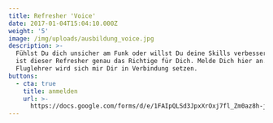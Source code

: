 ```yaml
---
title: Refresher 'Voice'
date: 2017-01-04T15:04:10.000Z
weight: '5'
image: /img/uploads/ausbildung_voice.jpg
description: >-
  Fühlst Du dich unsicher am Funk oder willst Du deine Skills verbessern? Dann
  ist dieser Refresher genau das Richtige für Dich. Melde Dich hier an. Ein
  Fluglehrer wird sich mir Dir in Verbindung setzen.
buttons:
  - cta: true
    title: anmelden
    url: >-
      https://docs.google.com/forms/d/e/1FAIpQLSd3JpxXrOxj7fl_Zm0az8h-jQsAsB1TOEE2-HsOPYoi29qRUw/viewform
---
```


